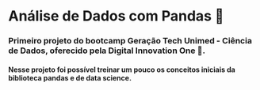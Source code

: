 # Análise de Dados com Pandas 🐼
### Primeiro projeto do bootcamp **Geração Tech Unimed - Ciência de Dados**, oferecido pela Digital Innovation One 🧡. 
#### Nesse projeto foi possível treinar um pouco os conceitos iniciais da biblioteca pandas e de data science.